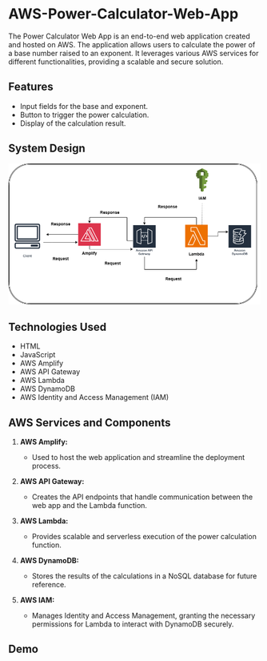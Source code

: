 # AWS-Power-Calculator-Web-App

The Power Calculator Web App is an end-to-end web application created and hosted on AWS. The application allows users to calculate the power of a base number raised to an exponent. It leverages various AWS services for different functionalities, providing a scalable and secure solution.

## Features

- Input fields for the base and exponent.
- Button to trigger the power calculation.
- Display of the calculation result.

## System Design
![System Design Image](./imgs/PowerCalculatorSystemDesign.png)

## Technologies Used

- HTML
- JavaScript
- AWS Amplify
- AWS API Gateway
- AWS Lambda
- AWS DynamoDB
- AWS Identity and Access Management (IAM)

## AWS Services and Components

1. **AWS Amplify:**
   - Used to host the web application and streamline the deployment process.

2. **AWS API Gateway:**
   - Creates the API endpoints that handle communication between the web app and the Lambda function.

3. **AWS Lambda:**
   - Provides scalable and serverless execution of the power calculation function.

4. **AWS DynamoDB:**
   - Stores the results of the calculations in a NoSQL database for future reference.

5. **AWS IAM:**
   - Manages Identity and Access Management, granting the necessary permissions for Lambda to interact with DynamoDB securely.

## Demo

